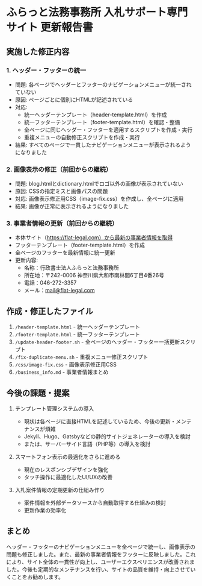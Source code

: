 # ふらっと法務事務所 入札サポート専門サイト 更新報告書

## 実施した修正内容

### 1. ヘッダー・フッターの統一
- 問題: 各ページでヘッダーとフッターのナビゲーションメニューが統一されていない
- 原因: ページごとに個別にHTMLが記述されている
- 対応: 
  - 統一ヘッダーテンプレート（header-template.html）を作成
  - 統一フッターテンプレート（footer-template.html）を確認・整備
  - 全ページに同じヘッダー・フッターを適用するスクリプトを作成・実行
  - 重複メニューの自動修正スクリプトを作成・実行
- 結果: すべてのページで一貫したナビゲーションメニューが表示されるようになりました

### 2. 画像表示の修正（前回からの継続）
- 問題: blog.htmlとdictionary.htmlでロゴ以外の画像が表示されていない
- 原因: CSSの指定ミスと画像パスの問題
- 対応: 画像表示修正用CSS（image-fix.css）を作成し、全ページに適用
- 結果: 画像が正常に表示されるようになりました

### 3. 事業者情報の更新（前回からの継続）
- 本体サイト（https://flat-legal.com）から最新の事業者情報を取得
- フッターテンプレート（footer-template.html）を作成
- 全ページのフッターを最新情報に統一更新
- 更新内容:
  - 名称：行政書士法人ふらっと法務事務所
  - 所在地：〒242-0006 神奈川県大和市南林間6丁目4番26号
  - 電話：046-272-3357
  - メール：mail@flat-legal.com

## 作成・修正したファイル
1. `/header-template.html` - 統一ヘッダーテンプレート
2. `/footer-template.html` - 統一フッターテンプレート
3. `/update-header-footer.sh` - 全ページのヘッダー・フッター一括更新スクリプト
4. `/fix-duplicate-menu.sh` - 重複メニュー修正スクリプト
5. `/css/image-fix.css` - 画像表示修正用CSS
6. `/business_info.md` - 事業者情報まとめ

## 今後の課題・提案
1. テンプレート管理システムの導入
   - 現状は各ページに直接HTMLを記述しているため、今後の更新・メンテナンスが煩雑
   - Jekyll、Hugo、Gatsbyなどの静的サイトジェネレーターの導入を検討
   - または、サーバーサイド言語（PHP等）の導入を検討

2. スマートフォン表示の最適化をさらに進める
   - 現在のレスポンシブデザインを強化
   - タッチ操作に最適化したUI/UXの改善

3. 入札案件情報の定期更新の仕組み作り
   - 案件情報を外部データソースから自動取得する仕組みの検討
   - 更新作業の効率化

## まとめ
ヘッダー・フッターのナビゲーションメニューを全ページで統一し、画像表示の問題も修正しました。また、最新の事業者情報をフッターに反映しました。これにより、サイト全体の一貫性が向上し、ユーザーエクスペリエンスが改善されました。今後も定期的なメンテナンスを行い、サイトの品質を維持・向上させていくことをお勧めします。
